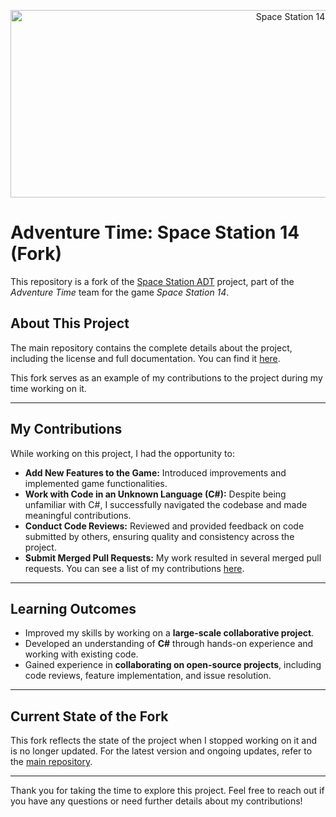 <p align="center"> <img alt="Space Station 14" width="880" height="300" src="https://raw.githubusercontent.com/space-wizards/asset-dump/de329a7898bb716b9d5ba9a0cd07f38e61f1ed05/github-logo.svg" /></p>

# Adventure Time: Space Station 14 (Fork)


This repository is a fork of the [Space Station ADT](https://github.com/AdventureTimeSS14/space_station_ADT) project, part of the *Adventure Time* team for the game *Space Station 14*. 

## About This Project

The main repository contains the complete details about the project, including the license and full documentation. You can find it [here](https://github.com/AdventureTimeSS14/space_station_ADT).

This fork serves as an example of my contributions to the project during my time working on it.

---

## My Contributions

While working on this project, I had the opportunity to:
- **Add New Features to the Game:** Introduced improvements and implemented game functionalities.
- **Work with Code in an Unknown Language (C#):** Despite being unfamiliar with C#, I successfully navigated the codebase and made meaningful contributions.
- **Conduct Code Reviews:** Reviewed and provided feedback on code submitted by others, ensuring quality and consistency across the project.
- **Submit Merged Pull Requests:** My work resulted in several merged pull requests. You can see a list of my contributions [here](https://github.com/AdventureTimeSS14/space_station_ADT/issues?q=state%3Aclosed%20is%3Apr%20author%3A%40me).

---

## Learning Outcomes

- Improved my skills by working on a **large-scale collaborative project**.
- Developed an understanding of **C#** through hands-on experience and working with existing code.
- Gained experience in **collaborating on open-source projects**, including code reviews, feature implementation, and issue resolution.

---

## Current State of the Fork

This fork reflects the state of the project when I stopped working on it and is no longer updated. For the latest version and ongoing updates, refer to the [main repository](https://github.com/AdventureTimeSS14/space_station_ADT).

---

Thank you for taking the time to explore this project. Feel free to reach out if you have any questions or need further details about my contributions!

